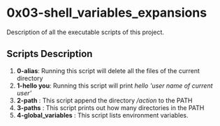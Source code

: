 # 0x03-shell_variables_expansions
Description of all the executable scripts of this project. 

## Scripts Description
1. **0-alias**: Running this script will delete all the files of the current directory 
2. **1-hello you**: Running this script will print *hello 'user name of current user'*
3. **2-path** : This script append the directory */action* to the PATH
4. **3-paths** : This script prints out how many directories in the PATH 
5. **4-global_variables** : This script lists environment variables.
